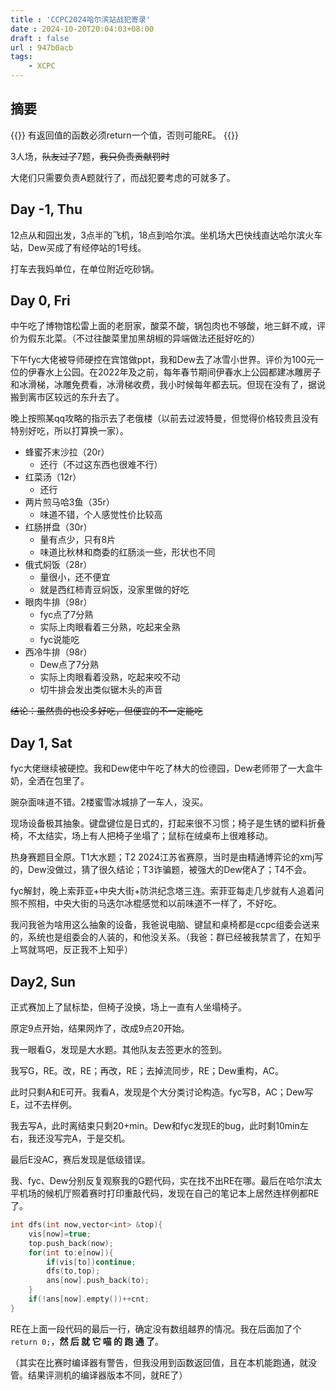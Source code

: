 ```yaml
---
title : 'CCPC2024哈尔滨站战犯寄录'
date : 2024-10-20T20:04:03+08:00
draft : false
url : 947b0acb
tags: 
    - XCPC
---
```


## 摘要

{{<admonition type=warning title="战犯寄语">}}
有返回值的函数必须return一个值，否则可能RE。
{{</admonition>}}

3人场，~~队友过了~~7题，~~我只负责贡献罚时~~

大佬们只需要负责A题就行了，而战犯要考虑的可就多了。

## Day -1, Thu

12点从和园出发，3点半的飞机，18点到哈尔滨。坐机场大巴快线直达哈尔滨火车站，Dew买成了有经停站的1号线。

打车去我妈单位，在单位附近吃砂锅。

## Day 0, Fri

中午吃了博物馆松雷上面的老厨家，酸菜不酸，锅包肉也不够酸，地三鲜不咸，评价为假东北菜。（不过往酸菜里加黑胡椒的异端做法还挺好吃的）

下午fyc大佬被导师硬控在宾馆做ppt，我和Dew去了冰雪小世界。评价为100元一位的伊春水上公园。在2022年及之前，每年春节期间伊春水上公园都建冰雕房子和冰滑梯，冰雕免费看，冰滑梯收费，我小时候每年都去玩。但现在没有了，据说搬到离市区较远的东升去了。

晚上按照某qq攻略的指示去了老俄楼（以前去过波特曼，但觉得价格较贵且没有特别好吃，所以打算换一家）。

- 蜂蜜芥末沙拉（20r）
    - 还行（不过这东西也很难不行）
- 红菜汤（12r）
    - 还行
- 两片煎马哈3鱼（35r）
    - 味道不错，个人感觉性价比较高
- 红肠拼盘（30r）
    - 量有点少，只有8片
    - 味道比秋林和商委的红肠淡一些，形状也不同
- 俄式焖饭（28r）
    - 量很小，还不便宜
    - 就是西红柿青豆焖饭，没家里做的好吃
- 眼肉牛排（98r）
    - fyc点了7分熟
    - 实际上肉眼看着三分熟，吃起来全熟
    - fyc说能吃
- 西冷牛排（98r）
    - Dew点了7分熟
    - 实际上肉眼看着没熟，吃起来咬不动
    - 切牛排会发出类似锯木头的声音

~~结论：虽然贵的也没多好吃，但便宜的不一定能吃~~

## Day 1, Sat

fyc大佬继续被硬控。我和Dew佬中午吃了林大的俭德园，Dew老师带了一大盒牛奶，全洒在包里了。

豌杂面味道不错。2楼蜜雪冰城排了一车人，没买。

现场设备极其抽象。键盘键位是日式的，打起来很不习惯；椅子是生锈的塑料折叠椅，不太结实，场上有人把椅子坐塌了；鼠标在绒桌布上很难移动。

热身赛题目全原。T1大水题；T2 2024江苏省赛原，当时是由精通博弈论的xmj写的，Dew没做过，猜了很久结论；T3诈骗题，被强大的Dew佬A了；T4不会。

fyc解封，晚上索菲亚+中央大街+防洪纪念塔三连。索菲亚每走几步就有人追着问照不照相，中央大街的马迭尔冰棍感觉和以前味道不一样了，不好吃。

我问我爸为啥用这么抽象的设备，我爸说电脑、键鼠和桌椅都是ccpc组委会送来的，系统也是组委会的人装的，和他没关系。（我爸：群已经被我禁言了，在知乎上骂就骂吧，反正我不上知乎）

## Day2, Sun 

正式赛加上了鼠标垫，但椅子没换，场上一直有人坐塌椅子。

原定9点开始，结果网炸了，改成9点20开始。

我一眼看G，发现是大水题。其他队友去签更水的签到。

我写G，RE。改，RE；再改，RE；去掉流同步，RE；Dew重构，AC。

此时只剩A和E可开。我看A，发现是个大分类讨论构造。fyc写B，AC；Dew写E，过不去样例。

我去写A，此时离结束只剩20+min。Dew和fyc发现E的bug，此时剩10min左右，我还没写完A，于是交机。

最后E没AC，赛后发现是低级错误。

我、fyc、Dew分别反复观察我的G题代码，实在找不出RE在哪。最后在哈尔滨太平机场的候机厅照着赛时打印重敲代码，发现在自己的笔记本上居然连样例都RE了。

```cpp
int dfs(int now,vector<int> &top){
    vis[now]=true;
    top.push_back(now);
    for(int to:e[now]){
        if(vis[to])continue;
        dfs(to,top);
        ans[now].push_back(to);
    }
    if(!ans[now].empty())++cnt;
}
```

RE在上面一段代码的最后一行，确定没有数组越界的情况。我在后面加了个`return 0;`，**然 后 就 它 喵 的 跑 通 了**。

（其实在比赛时编译器有警告，但我没用到函数返回值，且在本机能跑通，就没管。结果评测机的编译器版本不同，就RE了）
